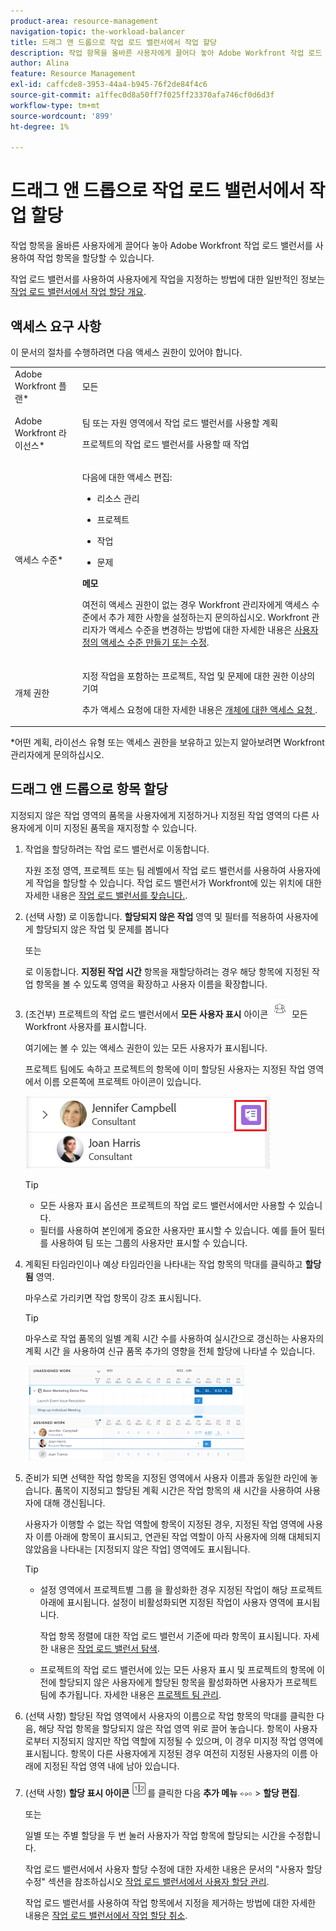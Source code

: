 ```yaml
---
product-area: resource-management
navigation-topic: the-workload-balancer
title: 드래그 앤 드롭으로 작업 로드 밸런서에서 작업 할당
description: 작업 항목을 올바른 사용자에게 끌어다 놓아 Adobe Workfront 작업 로드 밸런서를 사용하여 작업 항목을 할당할 수 있습니다.
author: Alina
feature: Resource Management
exl-id: caffcde8-3953-44a4-b945-76f2de84f4c6
source-git-commit: a1ffec0d8a50ff7f025ff23370afa746cf0d6d3f
workflow-type: tm+mt
source-wordcount: '899'
ht-degree: 1%

---
```


# 드래그 앤 드롭으로 작업 로드 밸런서에서 작업 할당

<!--remove production and preview preferences at release-->

작업 항목을 올바른 사용자에게 끌어다 놓아 Adobe Workfront 작업 로드 밸런서를 사용하여 작업 항목을 할당할 수 있습니다.

작업 로드 밸런서를 사용하여 사용자에게 작업을 지정하는 방법에 대한 일반적인 정보는 [작업 로드 밸런서에서 작업 할당 개요](../../resource-mgmt/workload-balancer/assign-work-in-workload-balancer.md).

## 액세스 요구 사항

이 문서의 절차를 수행하려면 다음 액세스 권한이 있어야 합니다.

<table style="table-layout:auto"> 
 <col> 
 <col> 
 <tbody> 
  <tr> 
   <td role="rowheader">Adobe Workfront 플랜*</td> 
   <td> <p>모든 </p> </td> 
  </tr> 
  <tr> 
   <td role="rowheader">Adobe Workfront 라이선스*</td> 
   <td> <p>팀 또는 자원 영역에서 작업 로드 밸런서를 사용할 계획 </p>
   <p>프로젝트의 작업 로드 밸런서를 사용할 때 작업 </p>
 </td> 
  </tr> 
  <tr> 
   <td role="rowheader">액세스 수준*</td> 
   <td> <p>다음에 대한 액세스 편집:</p> 
    <ul> 
     <li> <p>리소스 관리</p> </li> 
     <li> <p>프로젝트</p> </li> 
     <li> <p>작업</p> </li> 
     <li> <p>문제</p> </li> 
    </ul> <p><b>메모</b>

여전히 액세스 권한이 없는 경우 Workfront 관리자에게 액세스 수준에서 추가 제한 사항을 설정하는지 문의하십시오. Workfront 관리자가 액세스 수준을 변경하는 방법에 대한 자세한 내용은 <a href="../../administration-and-setup/add-users/configure-and-grant-access/create-modify-access-levels.md" class="MCXref xref">사용자 정의 액세스 수준 만들기 또는 수정</a>.</p> </td>
</tr> 
  <tr> 
   <td role="rowheader">개체 권한</td> 
   <td> <p>지정 작업을 포함하는 프로젝트, 작업 및 문제에 대한 권한 이상의 기여</p> <p>추가 액세스 요청에 대한 자세한 내용은 <a href="../../workfront-basics/grant-and-request-access-to-objects/request-access.md" class="MCXref xref">개체에 대한 액세스 요청 </a>.</p> </td> 
  </tr> 
 </tbody> 
</table>

&#42;어떤 계획, 라이선스 유형 또는 액세스 권한을 보유하고 있는지 알아보려면 Workfront 관리자에게 문의하십시오.

## 드래그 앤 드롭으로 항목 할당

지정되지 않은 작업 영역의 품목을 사용자에게 지정하거나 지정된 작업 영역의 다른 사용자에게 이미 지정된 품목을 재지정할 수 있습니다.

1. 작업을 할당하려는 작업 로드 밸런서로 이동합니다.

   자원 조정 영역, 프로젝트 또는 팀 레벨에서 작업 로드 밸런서를 사용하여 사용자에게 작업을 할당할 수 있습니다. 작업 로드 밸런서가 Workfront에 있는 위치에 대한 자세한 내용은 [작업 로드 밸런서를 찾습니다.](../../resource-mgmt/workload-balancer/locate-workload-balancer.md).

1. (선택 사항) 로 이동합니다. **할당되지 않은 작업** 영역 및 필터를 적용하여 사용자에게 할당되지 않은 작업 및 문제를 봅니다

   또는

   로 이동합니다. **지정된 작업 시간** 항목을 재할당하려는 경우 해당 항목에 지정된 작업 항목을 볼 수 있도록 영역을 확장하고 사용자 이름을 확장합니다.

1. (조건부) 프로젝트의 작업 로드 밸런서에서 **모든 사용자 표시** 아이콘 ![](assets/show-all-users-icon-project-workload-balancer.png) 모든 Workfront 사용자를 표시합니다.

   여기에는 볼 수 있는 액세스 권한이 있는 모든 사용자가 표시됩니다.

   프로젝트 팀에도 속하고 프로젝트의 항목에 이미 할당된 사용자는 지정된 작업 영역에서 이름 오른쪽에 프로젝트 아이콘이 있습니다.

   ![](assets/user-on-the-project-indicator-highlighted-project-workload-balancer.png)


   >[!TIP]
   >
   >* 모든 사용자 표시 옵션은 프로젝트의 작업 로드 밸런서에서만 사용할 수 있습니다.
   >* 필터를 사용하여 본인에게 중요한 사용자만 표시할 수 있습니다. 예를 들어 필터를 사용하여 팀 또는 그룹의 사용자만 표시할 수 있습니다.




1. 계획된 타임라인이나 예상 타임라인을 나타내는 작업 항목의 막대를 클릭하고 **할당됨** 영역.

   마우스로 가리키면 작업 항목이 강조 표시됩니다.

   >[!TIP]
   >
   >마우스로 작업 품목의 일별 계획 시간 수를 사용하여 실시간으로 갱신하는 사용자의 계획 시간 을 사용하여 신규 품목 추가의 영향을 전체 할당에 나타낼 수 있습니다.

   ![](assets/drag-drop-item-from-unassigned-to-assigned-wb-nwe-350x152.png)

1. 준비가 되면 선택한 작업 항목을 지정된 영역에서 사용자 이름과 동일한 라인에 놓습니다. 품목이 지정되고 할당된 계획 시간은 작업 항목의 새 시간을 사용하여 사용자에 대해 갱신됩니다.

   사용자가 이행할 수 없는 작업 역할에 항목이 지정된 경우, 지정된 작업 영역에 사용자 이름 아래에 항목이 표시되고, 연관된 작업 역할이 아직 사용자에 의해 대체되지 않았음을 나타내는 [지정되지 않은 작업] 영역에도 표시됩니다.

   >[!TIP]
   >
   >* 설정 영역에서 프로젝트별 그룹 을 활성화한 경우 지정된 작업이 해당 프로젝트 아래에 표시됩니다. 설정이 비활성화되면 지정된 작업이 사용자 영역에 표시됩니다.
      >
      >
      >     작업 항목 정렬에 대한 작업 로드 밸런서 기준에 따라 항목이 표시됩니다. 자세한 내용은 [작업 로드 밸런서 탐색](../../resource-mgmt/workload-balancer/navigate-the-workload-balancer.md).
   >
   >
   >* 프로젝트의 작업 로드 밸런서에 있는 모든 사용자 표시 및 프로젝트의 항목에 이전에 할당되지 않은 사용자에게 할당된 항목을 활성화하면 사용자가 프로젝트 팀에 추가됩니다. 자세한 내용은 [프로젝트 팀 관리](../../manage-work/projects/planning-a-project/manage-project-team.md).



1. (선택 사항) 할당된 작업 영역에서 사용자의 이름으로 작업 항목의 막대를 클릭한 다음, 해당 작업 항목을 할당되지 않은 작업 영역 위로 끌어 놓습니다. 항목이 사용자로부터 지정되지 않지만 작업 역할에 지정될 수 있으며, 이 경우 미지정 작업 영역에 표시됩니다. 항목이 다른 사용자에게 지정된 경우 여전히 지정된 사용자의 이름 아래에 지정된 작업 영역 내에 남아 있습니다.
1. (선택 사항) **할당 표시 아이콘** ![](assets/show-allocations-icon-small.png)를 클릭한 다음 **추가 메뉴** ![](assets/qs-more-menu.png) > **할당 편집**.

   <!--
   (make sure these are still called this, and that the icon has not changed)
   -->
   또는

   일별 또는 주별 할당을 두 번 눌러 사용자가 작업 항목에 할당되는 시간을 수정합니다.

   작업 로드 밸런서에서 사용자 할당 수정에 대한 자세한 내용은 문서의 &quot;사용자 할당 수정&quot; 섹션을 참조하십시오 [작업 로드 밸런서에서 사용자 할당 관리](../../resource-mgmt/workload-balancer/manage-user-allocations-workload-balancer.md).

   작업 로드 밸런서를 사용하여 작업 항목에서 지정을 제거하는 방법에 대한 자세한 내용은 [작업 로드 밸런서에서 작업 할당 취소](../../resource-mgmt/workload-balancer/unassign-work-in-workload-balancer.md).

